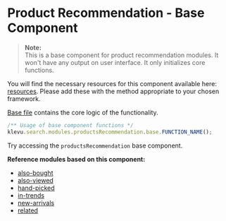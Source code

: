 # Product Recommendation - Base Component

> **Note:**  
> This is a base component for product recommendation modules.
> It won't have any output on user interface. It only initializes core functions.

You will find the necessary resources for this component available here:
[resources](/components/product-recommendation/resources). Please add these with the
method appropriate to your chosen framework.

[Base file](/components/product-recommendation/resources/assets/js/klevu-product-recommendation.js) contains the core logic of the functionality.

```javascript
/** Usage of base component functions */
klevu.search.modules.productsRecommendation.base.FUNCTION_NAME();
```

Try accessing the `productsRecommendation` base component.

**Reference modules based on this component:**

- [also-bought](/modules/product-recommendation/also-bought)
- [also-viewed](/modules/product-recommendation/also-viewed)
- [hand-picked](/modules/product-recommendation/hand-picked)
- [in-trends](/modules/product-recommendation/in-trends)
- [new-arrivals](/modules/product-recommendation/new-arrivals)
- [related](/modules/product-recommendation/related)
